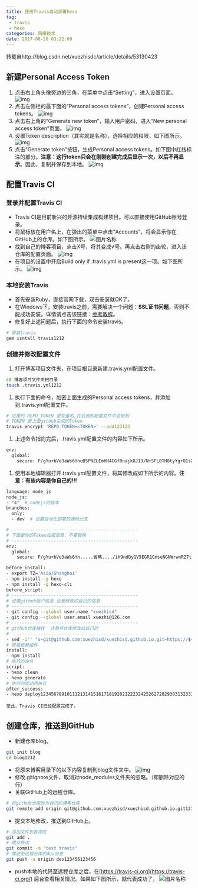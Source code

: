 ```yaml
---
title: 使用Travis自动部署hexo
tag: 
 - Travis
 - hexo
categories: 网络技术
date: 2017-08-20 03:22:09
---
```

转载自http://blog.csdn.net/xuezhisdc/article/details/53130423
## 新建Personal Access Token

1. 点击右上角头像旁边的三角，在菜单中点击“Setting”，进入设置页面。 
   ![img](http://img.zhangxuezhi.com/v90uk9inuvo8yjywxj9gm5hjb5.png)
2. 点击左侧栏的最下面的“Personal access tokens”，创建Personal access tokens。 
   ![img](http://img.zhangxuezhi.com/syvhuszdqc8zoe5hncv99r8ntg.png)
3. 点击右上角的“Generate new token”，输入用户密码，进入“New personal access token”页面。 
   ![img](http://img.zhangxuezhi.com/183vnbiixxadzm7bp75458dc59.png)
4. 设置Token description（其实就是名称），选择相应的权限，如下图所示。 
   ![img](http://img.zhangxuezhi.com/brnxrllts6783vig9u5o0903k5.png)
5. 点击“Generate token”按钮，生成Personal access tokens。如下图中红线标注的部分。**注意：这行token只会在刚刚创建完成后显示一次，以后不再显示**。因此，复制并保存到本地。 
   ![img](http://img.zhangxuezhi.com/spb4526esm5qmhvocnn24f0i19.png)

## 配置Travis CI

### 登录并配置Travis CI

- Travis CI是目前新兴的开源持续集成构建项目。可以直接使用GitHub账号登录。
- 将鼠标放在用户名上，在弹出的菜单中点击“Accounts”，将会显示你在GitHub上的仓库。如下图所示。 
  ![图片名称](http://img.zhangxuezhi.com/yvrv0pcjjw1p29x879ohfhm0od.png)
- 找到自己的博客项目，点击X号，将其变成√号。再点击右侧的齿轮，进入该仓库的配置页面。 
  ![img](http://img.zhangxuezhi.com/ylz1rd42kfubl160tqvemhgs0p.png)
- 在项目的设置中开启Build only if .travis.yml is present这一项。如下图所示。 
  ![img](http://img.zhangxuezhi.com/vw68mu4fmciss8pkc6vgxu1t9b.png)

### 本地安装Travis

- 首先安装Ruby，直接官网下载，双击安装就OK了。
- 在Windows下，安装travis之前，需要解决一个问题：**SSL证书问题**，否则不能成功安装。详情请点击该链接：[参考教程](http://blog.csdn.net/chancein007/article/details/52940032)。
- 修复好上述问题后，执行下面的命令安装travis。

```bash
# 安装travis
gem isntall travis1212
```

### 创建并修改配置文件

1. 打开博客项目文件夹，在项目根目录新建.travis.yml配置文件。

```bash
cd 博客项目文件夹根目录
touch .travis.yml1212
```

1. 执行下面的命令，加密上面生成的Personal access tokens，并添加到.travis.yml配置文件。

```bash
# 这里的 REPO_TOKEN 是变量名,在后面的配置文件中会用到
# TOKEN 是上面github生成的Token
travis encrypt 'REPO_TOKEN=<TOKEN>' --add123123
```

1. 上述命令指向完后，.travis.yml配置文件的内容如下所示。

```bash
env:
  global:
    secure: F/gYu+bVe3aWs6YnuB5PNZLEmHH4CGf0najk8JI3/N+SFL0TH8tyYg+O1sXR3EIg.....省略.....iwr5HQG/G3fdL4JcXiAJIm/iH9ndDyGV5EGR1CmseNGNWrwnRZ7tlKE=123123
```

1. 使用本地编辑器打开.travis.yml配置文件，将其修改成如下所示的内容。**注意：有些内容是你自己的!!!**

```bash
language: node_js
node_js:
- "4"  # nodejs的版本
branches:
  only:
  - dev  # 设置自动化部署的源码分支

# ------------------------------------------------
# 下面是你的Token加密信息，不要替换
# ------------------------------------------------
env:
  global:  
    secure: F/gYu+bVe3aWs6Yn.....省略..../iH9ndDyGV5EGR1CmseNGNWrwnRZ7tlKE=

before_install:
- export TZ='Asia/Shanghai'  
- npm install -g hexo
- npm install -g hexo-cli 
before_script:
# ------------------------------------------------
# 设置github账户信息 注意修改成自己的信息
# ------------------------------------------------
- git config --global user.name "xuezhisd"
- git config --global user.email xuezhi@126.com 
# ------------------------------------------------
# github仓库操作  注意将仓库修改成自己的
# ------------------------------------------------
- sed -i'' "s~git@github.com:xuezhisd/xuezhisd.github.io.git~https://${REPO_TOKEN}:x-oauth-basic@github.com/xuezhisd/xuezhisd.github.io.git~" _config.yml
# 安装依赖组件
install:
- npm install
# 执行的命令
script:
- hexo clean
- hexo generate
# 执行的成功后执行 
after_success:
- hexo deploy12345678910111213141516171819202122232425262728293031323334353637381234567891011121314151617181920212223242526272829303132333435363738
```

```
至此，Travis CI已经配置完成了。
```

## 创建仓库，推送到GitHub

- 新建仓库blog。

```bash
git init blog
cd blog1212
```

- 将原来博客目录下的以下内容复制到blog文件夹中。 
  ![img](http://img.zhangxuezhi.com/747d3iy0nq4a39mdnpdx57c51a.png)
- 修改.gitignore文件，取消对node_modules文件夹的忽略。（即删除对应的行）
- 关联GitHub上的远程仓库。

```bash
# 将github仓库改为自己的博客仓库
git remote add origin git@github.com:xuezhisd/xuezhisd.github.io.git1212
```

- 提交本地修改，推送到GitHub上。

```bash
# 添加文件到暂存区
git add .
# 提交修改
git commit -m "test travis"
# 推送至远程仓库的dev分支
git push -u origin dev123456123456
```

- push本地的代码至远程仓库之后，在[https://travis-ci.org](https://travis-ci.org/) 后台查看相关情况。如果如下图所示，就代表成功了。 
  ![图片名称](http://img.zhangxuezhi.com/pkv15sreco6fl4g85v8lzz4uqh.png)